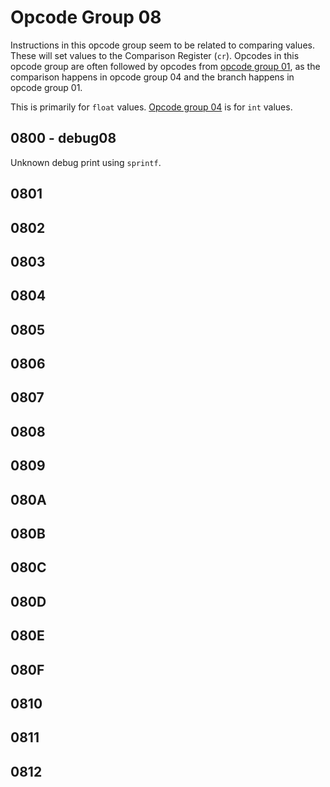 # Opcode Group 08

Instructions in this opcode group seem to be related to comparing values. These will set values to the Comparison Register (`cr`). Opcodes in this opcode group are often followed by opcodes from [opcode group 01](01.md), as the comparison happens in opcode group 04 and the branch happens in opcode group 01.

This is primarily for `float` values. [Opcode group 04](04.md) is for `int` values.

## 0800 - debug08

Unknown debug print using `sprintf`.

## 0801

## 0802

## 0803

## 0804

## 0805

## 0806

## 0807

## 0808

## 0809

## 080A

## 080B

## 080C

## 080D

## 080E

## 080F

## 0810

## 0811

## 0812
